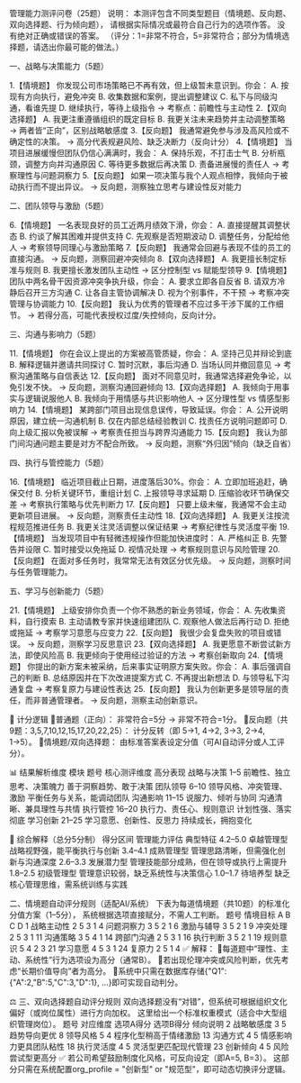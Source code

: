管理能力测评问卷（25题）
说明：
本测评包含不同类型题目（情境题、反向题、双向选择题、行为倾向题），
请根据实际情况或最符合自己行为的选项作答。
没有绝对正确或错误的答案。
（评分：1=非常不符合，5=非常符合；部分为情境选择题，请选出你最可能的做法。）

一、战略与决策能力（5题）

1.【情境题】
你发现公司市场策略已不再有效，但上级暂未意识到。你会：
A. 按现有方向执行，避免冲突
B. 收集数据和案例，提出调整建议
C. 私下与同级沟通，看谁先提
D. 继续执行，等待上级指令
→ 考察点：前瞻性与主动性
2.【双向选择题】
A. 我更注重遵循组织的既定目标
B. 我更关注未来趋势并主动调整策略
→ 两者皆“正向”，区别战略敏感度
3.【反向题】
我通常避免参与涉及高风险或不确定性的决策。
→ 高分代表规避风险、缺乏决断力（反向计分）
4.【情境题】
当项目进展缓慢但团队仍信心满满时，我会：
A. 保持乐观，不打击士气
B. 分析瓶颈，调整方向并沟通原因
C. 等待更多数据后再决策
D. 责备进展慢的责任人
→ 考察理性与问题洞察力
5.【反向题】
如果一项决策与我个人观点相悖，我倾向于被动执行而不提出异议。
→ 反向题，测察独立思考与建设性反对能力

二、团队领导与激励（5题）

6.【情境题】
一名表现良好的员工近两月绩效下滑，你会：
A. 直接提醒其调整状态
B. 约谈了解其困难并提供支持
C. 先观察是否短期波动
D. 调整任务，分配给他人
→ 考察领导同理心与激励策略
7.【反向题】
我通常会回避与表现不佳的员工的直接沟通。
→ 反向题，测察回避冲突倾向
8.【双向选择题】
A. 我更擅长制定标准与规则
B. 我更擅长激发团队主动性
→ 区分控制型 vs 赋能型领导
9.【情境题】
团队中两名骨干因资源冲突争执升级，你会：
A. 要求立即各自反省
B. 请双方冷静后召开三方沟通
C. 让各自主管协调解决
D. 视为个别事件，不干预
→ 考察冲突管理与协调能力
10.【反向题】
我认为优秀的管理者不应过多干涉下属的工作细节。
→ 若得分高，可能代表授权过度/失控倾向，反向计分。

三、沟通与影响力（5题）

11.【情境题】
你在会议上提出的方案被高管质疑，你会：
A. 坚持己见并辩论到底
B. 解释逻辑并邀请共同探讨
C. 暂时沉默，事后沟通
D. 当场认同并撤回意见
→ 考察沟通策略与自信表达
12.【反向题】
面对不同意见时，我通常选择避免争论，以免引发不快。
→ 反向题，测察沟通回避倾向
13.【双向选择题】
A. 我倾向于用事实与逻辑说服他人
B. 我倾向于用情感与共识影响他人
→ 区分理性型 vs 情感型影响力
14.【情境题】
某跨部门项目出现信息误传，导致延误。你会：
A. 公开说明原因，建立统一沟通机制
B. 仅在内部总结经验教训
C. 找责任方说明问题即可
D. 向上级汇报以免被误解
→ 考察责任担当与跨界沟通能力
15.【反向题】
我认为部门间沟通问题主要是对方不配合所致。
→ 反向题，测察“外归因”倾向（缺乏自省）

四、执行与管控能力（5题）

16.【情境题】
临近项目截止日期，进度落后30%。你会：
A. 立即加班追赶，确保交付
B. 分析关键环节，重组计划
C. 上报领导寻求延期
D. 压缩验收环节确保交差
→ 考察执行策略与优先判断力
17.【反向题】
只要上级未催，我通常不会主动更新项目进展。
→ 反向题，测察责任主动性
18.【双向选择题】
A. 我更关注按流程规范推进任务
B. 我更关注灵活调整以保证结果
→ 考察纪律性与灵活度平衡
19.【情境题】
当发现项目中有轻微违规操作但能加快进度时：
A. 严格纠正
B. 先警告并设限
C. 暂时接受以免拖延
D. 视情况处理
→ 考察规则意识与风险管理
20.【反向题】
在面对多任务时，我常常无法有效区分优先级。
→ 反向题，测察时间与任务管理能力。

五、学习与创新能力（5题）

21.【情境题】
上级安排你负责一个你不熟悉的新业务领域，你会：
A. 先收集资料，自行摸索
B. 主动请教专家并快速组建团队
C. 观察他人做法后再行动
D. 拒绝或拖延
→ 考察学习意愿与应变力
22.【反向题】
我很少会复盘失败的项目或错误。
→ 反向题，测察学习反思意识
23.【双向选择题】
A. 我更愿意不断尝试新方法，即使风险高
B. 我更倾向于使用经过验证的方法
→ 考察创新取向
24.【情境题】
你提出的新方案未被采纳，后来事实证明原方案失败。你会：
A. 事后强调自己的判断
B. 总结原因并在下次改进提案方式
C. 不再提出新想法
D. 与领导私下沟通复盘
→ 考察复原力与建设性表达
25.【反向题】
我认为创新更多是领导层的责任，而非普通管理者。
→ 反向题，测察主动创新意识。

🧮 计分逻辑
普通题（正向）：
非常符合=5分 → 非常不符合=1分。
反向题（共9题：3,5,7,10,12,15,17,20,22,25）：
计分反转（即 5→1, 4→2, 3→3, 2→4, 1→5）。
情境题/双向选择题：
由标准答案表设定分值（可AI自动评分或人工评分）。

📊 结果解析维度
模块	题号	核心测评维度	高分表现
战略与决策	1–5	前瞻性、独立思考、决策魄力	善于洞察趋势、敢于决策
团队领导	6–10	领导风格、冲突管理、激励	平衡任务与关系，能调动团队
沟通影响	11–15	说服力、倾听与协同	沟通清晰、兼具理性与共情
执行管控	16–20	执行力、责任心、规则意识	计划性强、落实彻底
学习创新	21–25	学习意愿、创新性、反思力	持续成长，拥抱变化

🎯 综合解释（总分5分制）
得分区间	管理能力评估	典型特征
4.2–5.0	卓越管理型	战略视野强，能平衡执行与创新
3.4–4.1	成熟管理型	管理思路清晰，但需强化创新与沟通深度
2.6–3.3	发展潜力型	管理技能部分成熟，但在领导或执行上需提升
1.8–2.5	初级管理型	管理意识较弱，缺乏系统性与决策信心
1.0–1.7	待培养型	缺乏核心管理思维，需系统训练与实践




二、情境题自动评分规则（适配AI/系统）
下表为每道情境题（共10题）的标准化分值方案（1–5分），
系统根据选项直接赋分，不需人工判断。
题号	情境目标	A	B	C	D
1	战略主动性	2	5	3	1
4	问题洞察力	3	5	2	1
6	激励与辅导	3	5	2	1
9	冲突处理	2	5	3	1
11	沟通策略	3	5	4	1
14	跨部门沟通	2	5	3	1
16	执行判断	3	5	2	1
19	规则意识	5	4	2	3
21	学习意愿	4	5	3	1
24	复原力	2	5	1	4
✅ 解释：
每道题中“理性、主动、系统性”行为选项设为高分（通常B）。
若出现伦理冲突或风险判断，优先考虑“长期价值导向”者为高分。
系统中只需在数据库存储{"Q1": {"A":2,"B":5,"C":3,"D":1}, ...}即可实现自动判分。

⚖️ 三、双向选择题自动评分规则
双向选择题没有“对错”，但系统可根据组织文化偏好（或岗位属性）进行方向加权。
这里给出一个标准权重模式（适合中大型组织管理岗位）。
题号	对应维度	选项A得分	选项B得分	倾向说明
2	战略敏感度	3	5	趋势导向更优
8	领导风格	5	4	程序化型稍高于情绪激励
13	沟通方式	4	5	情感影响力更具团队粘性
18	执行灵活度	4	5	灵活型更匹配现代管理
23	创新倾向	4	5	风险尝试型更高分
✅ 若公司希望鼓励制度化风格，可反向设定（即A=5, B=3）。
这部分只需在系统配置org_profile = "创新型" or "规范型"，即可动态切换评分逻辑。
